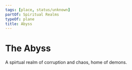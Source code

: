 ```yaml
---
tags: [place, status/unknown]
partOf: Spiritual Realms
typeOf: plane
title: Abyss
---
```



# The Abyss

A spirtual realm of corruption and chaos, home of demons. 

